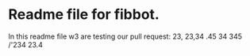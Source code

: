 # Readme file for fibbot.
In this readme file w3 are testing our pull request: 23, 23,34 .45 34 345 /'234 23.4
